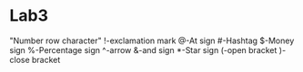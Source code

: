 # Lab3
"Number row character"
!-exclamation mark
@-At sign
#-Hashtag
$-Money sign
%-Percentage sign
^-arrow
&-and sign
*-Star sign
(-open bracket
)-close bracket




